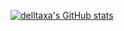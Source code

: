 

[![delltaxa's GitHub stats](https://github-readme-stats.vercel.app/api?username=delltaxa)](https://github.com/delltaxa/read-me)

